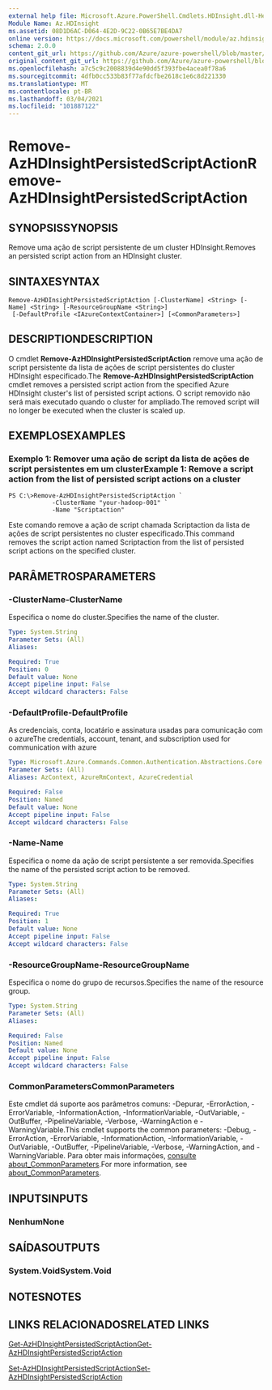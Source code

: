 ```yaml
---
external help file: Microsoft.Azure.PowerShell.Cmdlets.HDInsight.dll-Help.xml
Module Name: Az.HDInsight
ms.assetid: 08D1D6AC-D064-4E2D-9C22-0B65E7BE4DA7
online version: https://docs.microsoft.com/powershell/module/az.hdinsight/remove-azhdinsightpersistedscriptaction
schema: 2.0.0
content_git_url: https://github.com/Azure/azure-powershell/blob/master/src/HDInsight/HDInsight/help/Remove-AzHDInsightPersistedScriptAction.md
original_content_git_url: https://github.com/Azure/azure-powershell/blob/master/src/HDInsight/HDInsight/help/Remove-AzHDInsightPersistedScriptAction.md
ms.openlocfilehash: a7c5c9c2008839d4e90dd5f393fbe4acea0f78a6
ms.sourcegitcommit: 4dfb0cc533b83f77afdcfbe2618c1e6c8d221330
ms.translationtype: MT
ms.contentlocale: pt-BR
ms.lasthandoff: 03/04/2021
ms.locfileid: "101887122"
---
```

# <span data-ttu-id="9cb47-101">Remove-AzHDInsightPersistedScriptAction</span><span class="sxs-lookup"><span data-stu-id="9cb47-101">Remove-AzHDInsightPersistedScriptAction</span></span>

## <span data-ttu-id="9cb47-102">SYNOPSIS</span><span class="sxs-lookup"><span data-stu-id="9cb47-102">SYNOPSIS</span></span>
<span data-ttu-id="9cb47-103">Remove uma ação de script persistente de um cluster HDInsight.</span><span class="sxs-lookup"><span data-stu-id="9cb47-103">Removes an persisted script action from an HDInsight cluster.</span></span>

## <span data-ttu-id="9cb47-104">SINTAXE</span><span class="sxs-lookup"><span data-stu-id="9cb47-104">SYNTAX</span></span>

```
Remove-AzHDInsightPersistedScriptAction [-ClusterName] <String> [-Name] <String> [-ResourceGroupName <String>]
 [-DefaultProfile <IAzureContextContainer>] [<CommonParameters>]
```

## <span data-ttu-id="9cb47-105">DESCRIPTION</span><span class="sxs-lookup"><span data-stu-id="9cb47-105">DESCRIPTION</span></span>
<span data-ttu-id="9cb47-106">O cmdlet **Remove-AzHDInsightPersistedScriptAction** remove uma ação de script persistente da lista de ações de script persistentes do cluster HDInsight especificado.</span><span class="sxs-lookup"><span data-stu-id="9cb47-106">The **Remove-AzHDInsightPersistedScriptAction** cmdlet removes a persisted script action from the specified Azure HDInsight cluster's list of persisted script actions.</span></span>
<span data-ttu-id="9cb47-107">O script removido não será mais executado quando o cluster for ampliado.</span><span class="sxs-lookup"><span data-stu-id="9cb47-107">The removed script will no longer be executed when the cluster is scaled up.</span></span>

## <span data-ttu-id="9cb47-108">EXEMPLOS</span><span class="sxs-lookup"><span data-stu-id="9cb47-108">EXAMPLES</span></span>

### <span data-ttu-id="9cb47-109">Exemplo 1: Remover uma ação de script da lista de ações de script persistentes em um cluster</span><span class="sxs-lookup"><span data-stu-id="9cb47-109">Example 1: Remove a script action from the list of persisted script actions on a cluster</span></span>
```
PS C:\>Remove-AzHDInsightPersistedScriptAction `
            -ClusterName "your-hadoop-001" `
            -Name "Scriptaction"
```

<span data-ttu-id="9cb47-110">Este comando remove a ação de script chamada Scriptaction da lista de ações de script persistentes no cluster especificado.</span><span class="sxs-lookup"><span data-stu-id="9cb47-110">This command removes the script action named Scriptaction from the list of persisted script actions on the specified cluster.</span></span>

## <span data-ttu-id="9cb47-111">PARÂMETROS</span><span class="sxs-lookup"><span data-stu-id="9cb47-111">PARAMETERS</span></span>

### <span data-ttu-id="9cb47-112">-ClusterName</span><span class="sxs-lookup"><span data-stu-id="9cb47-112">-ClusterName</span></span>
<span data-ttu-id="9cb47-113">Especifica o nome do cluster.</span><span class="sxs-lookup"><span data-stu-id="9cb47-113">Specifies the name of the cluster.</span></span>

```yaml
Type: System.String
Parameter Sets: (All)
Aliases:

Required: True
Position: 0
Default value: None
Accept pipeline input: False
Accept wildcard characters: False
```

### <span data-ttu-id="9cb47-114">-DefaultProfile</span><span class="sxs-lookup"><span data-stu-id="9cb47-114">-DefaultProfile</span></span>
<span data-ttu-id="9cb47-115">As credenciais, conta, locatário e assinatura usadas para comunicação com o azure</span><span class="sxs-lookup"><span data-stu-id="9cb47-115">The credentials, account, tenant, and subscription used for communication with azure</span></span>

```yaml
Type: Microsoft.Azure.Commands.Common.Authentication.Abstractions.Core.IAzureContextContainer
Parameter Sets: (All)
Aliases: AzContext, AzureRmContext, AzureCredential

Required: False
Position: Named
Default value: None
Accept pipeline input: False
Accept wildcard characters: False
```

### <span data-ttu-id="9cb47-116">-Name</span><span class="sxs-lookup"><span data-stu-id="9cb47-116">-Name</span></span>
<span data-ttu-id="9cb47-117">Especifica o nome da ação de script persistente a ser removida.</span><span class="sxs-lookup"><span data-stu-id="9cb47-117">Specifies the name of the persisted script action to be removed.</span></span>

```yaml
Type: System.String
Parameter Sets: (All)
Aliases:

Required: True
Position: 1
Default value: None
Accept pipeline input: False
Accept wildcard characters: False
```

### <span data-ttu-id="9cb47-118">-ResourceGroupName</span><span class="sxs-lookup"><span data-stu-id="9cb47-118">-ResourceGroupName</span></span>
<span data-ttu-id="9cb47-119">Especifica o nome do grupo de recursos.</span><span class="sxs-lookup"><span data-stu-id="9cb47-119">Specifies the name of the resource group.</span></span>

```yaml
Type: System.String
Parameter Sets: (All)
Aliases:

Required: False
Position: Named
Default value: None
Accept pipeline input: False
Accept wildcard characters: False
```

### <span data-ttu-id="9cb47-120">CommonParameters</span><span class="sxs-lookup"><span data-stu-id="9cb47-120">CommonParameters</span></span>
<span data-ttu-id="9cb47-121">Este cmdlet dá suporte aos parâmetros comuns: -Depurar, -ErrorAction, -ErrorVariable, -InformationAction, -InformationVariable, -OutVariable, -OutBuffer, -PipelineVariable, -Verbose, -WarningAction e -WarningVariable.</span><span class="sxs-lookup"><span data-stu-id="9cb47-121">This cmdlet supports the common parameters: -Debug, -ErrorAction, -ErrorVariable, -InformationAction, -InformationVariable, -OutVariable, -OutBuffer, -PipelineVariable, -Verbose, -WarningAction, and -WarningVariable.</span></span> <span data-ttu-id="9cb47-122">Para obter mais informações, [consulte about_CommonParameters](http://go.microsoft.com/fwlink/?LinkID=113216).</span><span class="sxs-lookup"><span data-stu-id="9cb47-122">For more information, see [about_CommonParameters](http://go.microsoft.com/fwlink/?LinkID=113216).</span></span>

## <span data-ttu-id="9cb47-123">INPUTS</span><span class="sxs-lookup"><span data-stu-id="9cb47-123">INPUTS</span></span>

### <span data-ttu-id="9cb47-124">Nenhum</span><span class="sxs-lookup"><span data-stu-id="9cb47-124">None</span></span>

## <span data-ttu-id="9cb47-125">SAÍDAS</span><span class="sxs-lookup"><span data-stu-id="9cb47-125">OUTPUTS</span></span>

### <span data-ttu-id="9cb47-126">System.Void</span><span class="sxs-lookup"><span data-stu-id="9cb47-126">System.Void</span></span>

## <span data-ttu-id="9cb47-127">NOTES</span><span class="sxs-lookup"><span data-stu-id="9cb47-127">NOTES</span></span>

## <span data-ttu-id="9cb47-128">LINKS RELACIONADOS</span><span class="sxs-lookup"><span data-stu-id="9cb47-128">RELATED LINKS</span></span>

[<span data-ttu-id="9cb47-129">Get-AzHDInsightPersistedScriptAction</span><span class="sxs-lookup"><span data-stu-id="9cb47-129">Get-AzHDInsightPersistedScriptAction</span></span>](./Get-AzHDInsightPersistedScriptAction.md)

[<span data-ttu-id="9cb47-130">Set-AzHDInsightPersistedScriptAction</span><span class="sxs-lookup"><span data-stu-id="9cb47-130">Set-AzHDInsightPersistedScriptAction</span></span>](./Set-AzHDInsightPersistedScriptAction.md)


